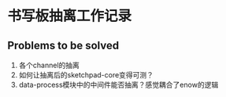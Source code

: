 # 书写板抽离工作记录

## Problems to be solved

1. 各个channel的抽离
2. 如何让抽离后的sketchpad-core变得可测？
3. data-process模块中的中间件能否抽离？感觉耦合了enow的逻辑